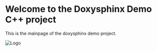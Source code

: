 # Welcome to the Doxysphinx Demo C++ project

This is the mainpage of the doxysphinx demo project.

![Logo](../../../docs/resources/doxysphinx_logo/doxysphinx_logo.svg)
